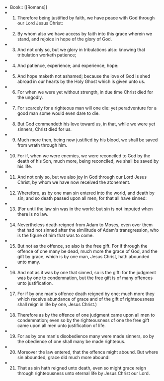 - Book:: [[Romans]]
- 1. Therefore being justified by faith, we have peace with God through our Lord Jesus Christ:
- 2. By whom also we have access by faith into this grace wherein we stand, and rejoice in hope of the glory of God.
- 3. And not only so, but we glory in tribulations also: knowing that tribulation worketh patience;
- 4. And patience, experience; and experience, hope:
- 5. And hope maketh not ashamed; because the love of God is shed abroad in our hearts by the Holy Ghost which is given unto us.
- 6. For when we were yet without strength, in due time Christ died for the ungodly.
- 7. For scarcely for a righteous man will one die: yet peradventure for a good man some would even dare to die.
- 8. But God commendeth his love toward us, in that, while we were yet sinners, Christ died for us.
- 9. Much more then, being now justified by his blood, we shall be saved from wrath through him.
- 10. For if, when we were enemies, we were reconciled to God by the death of his Son, much more, being reconciled, we shall be saved by his life.
- 11. And not only so, but we also joy in God through our Lord Jesus Christ, by whom we have now received the atonement.
- 12. Wherefore, as by one man sin entered into the world, and death by sin; and so death passed upon all men, for that all have sinned:
- 13. (For until the law sin was in the world: but sin is not imputed when there is no law.
- 14. Nevertheless death reigned from Adam to Moses, even over them that had not sinned after the similitude of Adam's transgression, who is the figure of him that was to come.
- 15. But not as the offence, so also is the free gift. For if through the offence of one many be dead, much more the grace of God, and the gift by grace, which is by one man, Jesus Christ, hath abounded unto many.
- 16. And not as it was by one that sinned, so is the gift: for the judgment was by one to condemnation, but the free gift is of many offences unto justification.
- 17. For if by one man's offence death reigned by one; much more they which receive abundance of grace and of the gift of righteousness shall reign in life by one, Jesus Christ.)
- 18. Therefore as by the offence of one judgment came upon all men to condemnation; even so by the righteousness of one the free gift came upon all men unto justification of life.
- 19. For as by one man's disobedience many were made sinners, so by the obedience of one shall many be made righteous.
- 20. Moreover the law entered, that the offence might abound. But where sin abounded, grace did much more abound:
- 21. That as sin hath reigned unto death, even so might grace reign through righteousness unto eternal life by Jesus Christ our Lord.
